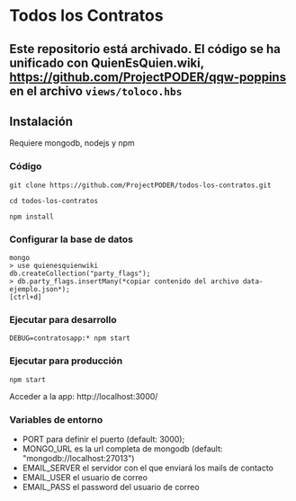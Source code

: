# Todos los Contratos

## Este repositorio está archivado. El código se ha unificado con QuienEsQuien.wiki, https://github.com/ProjectPODER/qqw-poppins en el archivo `views/toloco.hbs`

## Instalación
Requiere mongodb, nodejs y npm

### Código

    git clone https://github.com/ProjectPODER/todos-los-contratos.git

    cd todos-los-contratos

    npm install

### Configurar la base de datos

    mongo
    > use quienesquienwiki
    db.createCollection("party_flags");
    > db.party_flags.insertMany(*copiar contenido del archivo data-ejemplo.json*);
    [ctrl+d]



### Ejecutar para desarrollo
    DEBUG=contratosapp:* npm start

### Ejecutar para producción

    npm start

Acceder a la app:    http://localhost:3000/


### Variables de entorno
* PORT para definir el puerto (default: 3000);
* MONGO_URL es la url completa de mongodb (default: "mongodb://localhost:27013")
* EMAIL_SERVER el servidor con el que enviará los mails de contacto
* EMAIL_USER el usuario de correo
* EMAIL_PASS el password del usuario de correo
